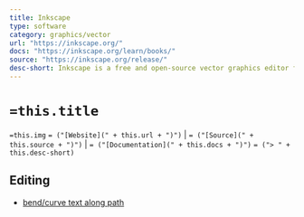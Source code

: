 ```yaml
---
title: Inkscape
type: software
category: graphics/vector
url: "https://inkscape.org/"
docs: "https://inkscape.org/learn/books/"
source: "https://inkscape.org/release/"
desc-short: Inkscape is a free and open-source vector graphics editor for GNU/Linux, Windows and macOS. It offers a rich set of features and is widely used for both artistic and technical illustrations such as cartoons, clip art, logos, typography, diagramming and flowcharting.
---
```

# `=this.title`

`=this.img` `= ("[Website](" + this.url + ")")` |  `= ("[Source](" + this.source + ")")` | `= ("[Documentation](" + this.docs + ")")`
`= ("> " + this.desc-short)`

## Editing

- [bend/curve text along path](https://designbundles.net/design-school/how-to-curve-text-in-inkscape)
